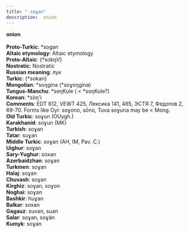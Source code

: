 ```yaml
---
title: " soɣan"
description:  onion
---
```

<strong> onion</strong><br><br>
<strong>Proto-Turkic</strong>:  *sogan<br>
<strong>Altaic etymology</strong>:  Altaic etymology<br>
<strong> Proto-Altaic</strong>:  {*sokŋV}<br>
<strong>Nostratic</strong>:  Nostratic<br>
<strong>Russian meaning</strong>:  лук<br>
<strong>Turkic</strong>:  {*sokan}<br>
<strong>Mongolian</strong>:  *soŋgina (*soɣoŋgina)<br>
<strong>Tungus-Manchu</strong>:  *seŋKule ( < *soŋKule?)<br>
<strong>Korean</strong>:  *sòŋ'ì<br>
<strong>Comments</strong>:  EDT 812, VEWT 425, Лексика 141, 465, ЭСТЯ 7, Федотов 2, 69-70. Forms like Oyr. soɣono, sōno, Tuva soɣuna may be < Mong.<br>
<strong>Old Turkic</strong>:  soɣun (OUygh.)<br>
<strong>Karakhanid</strong>:  soɣun (MK)<br>
<strong>Turkish</strong>:  soɣan<br>
<strong>Tatar</strong>:  suɣan<br>
<strong>Middle Turkic</strong>:  soɣan (AH, IM, Pav. C.)<br>
<strong>Uighur</strong>:  soɣan<br>
<strong>Sary-Yughur</strong>:  soxan<br>
<strong>Azerbaidzhan</strong>:  soɣan<br>
<strong>Turkmen</strong>:  soɣan<br>
<strong>Halaj</strong>:  soɣan<br>
<strong>Chuvash</strong>:  soɣan<br>
<strong>Kirghiz</strong>:  soɣan, soɣon<br>
<strong>Noghai</strong>:  soɣan<br>
<strong>Bashkir</strong>:  huɣan<br>
<strong>Balkar</strong>:  soxan<br>
<strong>Gagauz</strong>:  suvan, suan<br>
<strong>Salar</strong>:  soɣan, soɣän<br>
<strong>Kumyk</strong>:  soɣan<br>


